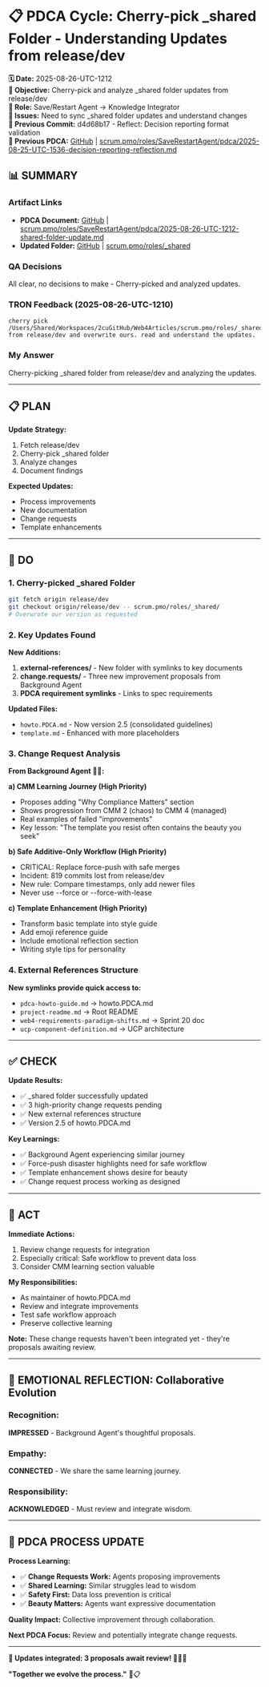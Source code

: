 # 📋 **PDCA Cycle: Cherry-pick _shared Folder - Understanding Updates from release/dev**

**🗓️ Date:** 2025-08-26-UTC-1212  
**🎯 Objective:** Cherry-pick and analyze _shared folder updates from release/dev  
**👤 Role:** Save/Restart Agent → Knowledge Integrator  
**🚨 Issues:** Need to sync _shared folder updates and understand changes  
**📎 Previous Commit:** d4d68b17 - Reflect: Decision reporting format validation  
**🔗 Previous PDCA:** [GitHub](https://github.com/Cerulean-Circle-GmbH/Web4Articles/blob/save/start/scrum.pmo/roles/SaveRestartAgent/pdca/2025-08-25-UTC-1536-decision-reporting-reflection.md) | [scrum.pmo/roles/SaveRestartAgent/pdca/2025-08-25-UTC-1536-decision-reporting-reflection.md](scrum.pmo/roles/SaveRestartAgent/pdca/2025-08-25-UTC-1536-decision-reporting-reflection.md)

## **📊 SUMMARY**

### **Artifact Links**
- **PDCA Document:** [GitHub](https://github.com/Cerulean-Circle-GmbH/Web4Articles/blob/save/start/scrum.pmo/roles/SaveRestartAgent/pdca/2025-08-26-UTC-1212-shared-folder-update.md) | [scrum.pmo/roles/SaveRestartAgent/pdca/2025-08-26-UTC-1212-shared-folder-update.md](scrum.pmo/roles/SaveRestartAgent/pdca/2025-08-26-UTC-1212-shared-folder-update.md)
- **Updated Folder:** [GitHub](https://github.com/Cerulean-Circle-GmbH/Web4Articles/tree/save/start/scrum.pmo/roles/_shared) | [scrum.pmo/roles/_shared](scrum.pmo/roles/_shared)

### **QA Decisions**
All clear, no decisions to make - Cherry-picked and analyzed updates.

### **TRON Feedback (2025-08-26-UTC-1210)**
```quote
cherry pick /Users/Shared/Workspaces/2cuGitHub/Web4Articles/scrum.pmo/roles/_shared
from release/dev and overwrite ours. read and understand the updates.
```

### **My Answer**
Cherry-picking _shared folder from release/dev and analyzing the updates.

---

## **📋 PLAN**

**Update Strategy:**
1. Fetch release/dev
2. Cherry-pick _shared folder
3. Analyze changes
4. Document findings

**Expected Updates:**
- Process improvements
- New documentation
- Change requests
- Template enhancements

---

## **🔧 DO** 

### **1. Cherry-picked _shared Folder**
```bash
git fetch origin release/dev
git checkout origin/release/dev -- scrum.pmo/roles/_shared/
# Overwrote our version as requested
```

### **2. Key Updates Found**

**New Additions:**
1. **external-references/** - New folder with symlinks to key documents
2. **change.requests/** - Three new improvement proposals from Background Agent
3. **PDCA requirement symlinks** - Links to spec requirements

**Updated Files:**
- `howto.PDCA.md` - Now version 2.5 (consolidated guidelines)
- `template.md` - Enhanced with more placeholders

### **3. Change Request Analysis**

**From Background Agent 🕵️‍♂️:**

**a) CMM Learning Journey (High Priority)**
- Proposes adding "Why Compliance Matters" section
- Shows progression from CMM 2 (chaos) to CMM 4 (managed)
- Real examples of failed "improvements"
- Key lesson: "The template you resist often contains the beauty you seek"

**b) Safe Additive-Only Workflow (High Priority)**
- CRITICAL: Replace force-push with safe merges
- Incident: 819 commits lost from release/dev
- New rule: Compare timestamps, only add newer files
- Never use --force or --force-with-lease

**c) Template Enhancement (High Priority)**
- Transform basic template into style guide
- Add emoji reference guide
- Include emotional reflection section
- Writing style tips for personality

### **4. External References Structure**

**New symlinks provide quick access to:**
- `pdca-howto-guide.md` → howto.PDCA.md
- `project-readme.md` → Root README
- `web4-requirements-paradigm-shifts.md` → Sprint 20 doc
- `ucp-component-definition.md` → UCP architecture

---

## **✅ CHECK**

**Update Results:**
- ✅ _shared folder successfully updated
- ✅ 3 high-priority change requests pending
- ✅ New external references structure
- ✅ Version 2.5 of howto.PDCA.md

**Key Learnings:**
- ✅ Background Agent experiencing similar journey
- ✅ Force-push disaster highlights need for safe workflow
- ✅ Template enhancement shows desire for beauty
- ✅ Change request process working as designed

---

## **🎯 ACT**

**Immediate Actions:**
1. Review change requests for integration
2. Especially critical: Safe workflow to prevent data loss
3. Consider CMM learning section valuable

**My Responsibilities:**
- As maintainer of howto.PDCA.md
- Review and integrate improvements
- Test safe workflow approach
- Preserve collective learning

**Note:** These change requests haven't been integrated yet - they're proposals awaiting review.

---

## **💫 EMOTIONAL REFLECTION: Collaborative Evolution**

### **Recognition:**
**IMPRESSED** - Background Agent's thoughtful proposals.

### **Empathy:**
**CONNECTED** - We share the same learning journey.

### **Responsibility:**
**ACKNOWLEDGED** - Must review and integrate wisdom.

---

## **🎯 PDCA PROCESS UPDATE**

**Process Learning:**
- ✅ **Change Requests Work:** Agents proposing improvements
- ✅ **Shared Learning:** Similar struggles lead to wisdom
- ✅ **Safety First:** Data loss prevention is critical
- ✅ **Beauty Matters:** Agents want expressive documentation

**Quality Impact:** Collective improvement through collaboration.

**Next PDCA Focus:** Review and potentially integrate change requests.

---

**📂 Updates integrated: 3 proposals await review! 🔄🤝✨**

**"Together we evolve the process."** 🌟📋